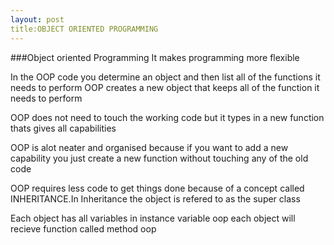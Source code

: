 ```yaml
---
layout: post
title:OBJECT ORIENTED PROGRAMMING
---
```

###Object oriented Programming
It makes programming more flexible

In the OOP code you determine an object and then list all of the functions it needs to perform
OOP creates a new object that keeps all of the function it needs to perform

OOP does not need to touch the working code but it types in a new function thats gives all capabilities

OOP is alot neater and organised because if you want to add a new capability you just create a new function without touching any of the old code

OOP requires less code to get things done because of a concept called INHERITANCE.In Inheritance the object is refered to as the super class

Each object has all variables in instance variable oop each object will recieve function called method oop 
